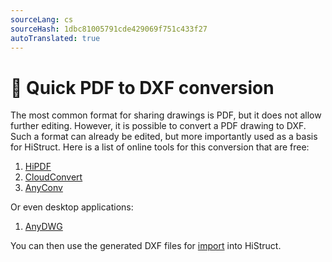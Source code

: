 ```yaml
---
sourceLang: cs
sourceHash: 1dbc81005791cde429069f751c433f27
autoTranslated: true
---
```


# 🔄 Quick PDF to DXF conversion

The most common format for sharing drawings is PDF, but it does not allow further editing. However, it is possible to convert a PDF drawing to DXF. Such a format can already be edited, but more importantly used as a basis for HiStruct. Here is a list of online tools for this conversion that are free:

1. [HiPDF](https://www.hipdf.com/en/pdf-to-dxf)
2. [CloudConvert](https://cloudconvert.com/pdf-to-dxf)
3. [AnyConv](https://anyconv.com/pdf-to-dxf-converter/)

Or even desktop applications:

1. [AnyDWG](https://www.microsoft.com/store/productId/9PDCXWGXBPBV?ocid=pdpshare)

You can then use the generated DXF files for [import](importDxf.md) into HiStruct.
